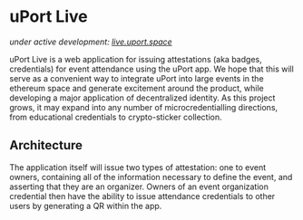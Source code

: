 # uPort Live

*under active development: [live.uport.space](https://live.uport.space)*

uPort Live is a web application for issuing attestations (aka badges, credentials) for event attendance using the uPort app.  We hope that this will serve as a convenient way to integrate uPort into large events in the ethereum space and generate excitement around the product, while developing a major application of decentralized identity.  As this project grows, it may expand into any number of microcredentialling directions, from educational credentials to crypto-sticker collection.

## Architecture

The application itself will issue two types of attestation: one to event owners, containing all of the information necessary to define the event, and asserting that they are an organizer.  Owners of an event organization credential then have the ability to issue attendance credentials to other users by generating a QR within the app.

